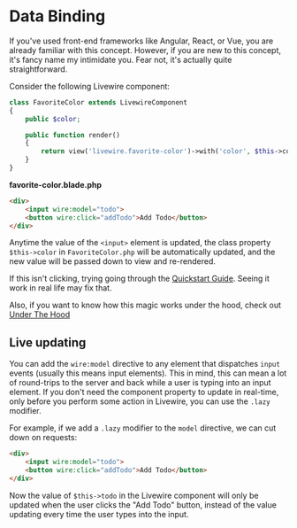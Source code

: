 # Data Binding
If you've used front-end frameworks like Angular, React, or Vue, you are already familiar with this concept. However, if you are new to this concept, it's fancy name my intimidate you. Fear not, it's actually quite straightforward.

Consider the following Livewire component:

```php
class FavoriteColor extends LivewireComponent
{
    public $color;

    public function render()
    {
        return view('livewire.favorite-color')->with('color', $this->color);
    }
}
```

**favorite-color.blade.php**
```html
<div>
    <input wire:model="todo">
    <button wire:click="addTodo">Add Todo</button>
</div>
```

Anytime the value of the `<input>` element is updated, the class property `$this->color` in `FavoriteColor.php` will be automatically updated, and the new value will be passed down to view and re-rendered.

If this isn't clicking, trying going through the [Quickstart Guide](docs/quickstart.md). Seeing it work in real life may fix that.

Also, if you want to know how this magic works under the hood, check out [Under The Hood](docs/under_the_hood.md)

## Live updating

You can add the `wire:model` directive to any element that dispatches `input` events (usually this means input elements). This in mind, this can mean a lot of round-trips to the server and back while a user is typing into an input element. If you don't need the component property to update in real-time, only before you perform some action in Livewire, you can use the `.lazy` modifier.

For example, if we add a `.lazy` modifier to the `model` directive, we can cut down on requests:
```html
<div>
    <input wire:model="todo">
    <button wire:click="addTodo">Add Todo</button>
</div>
```

Now the value of `$this->todo` in the Livewire component will only be updated when the user clicks the "Add Todo" button, instead of the value updating every time the user types into the input.
